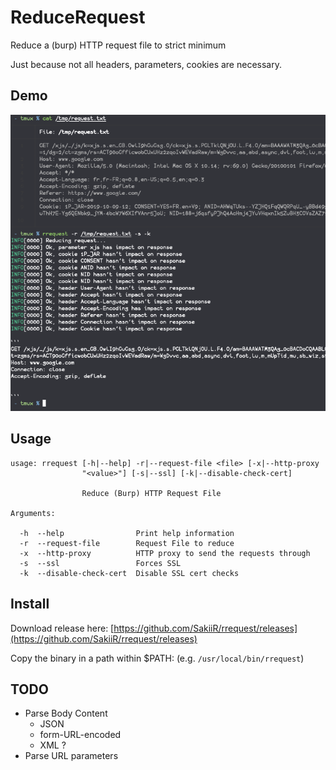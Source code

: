 # ReduceRequest

Reduce a (burp) HTTP request file to strict minimum

Just because not all headers, parameters, cookies are necessary.

## Demo

![screenshot](screenshot.png)

## Usage

```
usage: rrequest [-h|--help] -r|--request-file <file> [-x|--http-proxy
                "<value>"] [-s|--ssl] [-k|--disable-check-cert]

                Reduce (Burp) HTTP Request File

Arguments:

  -h  --help                Print help information
  -r  --request-file        Request File to reduce
  -x  --http-proxy          HTTP proxy to send the requests through
  -s  --ssl                 Forces SSL
  -k  --disable-check-cert  Disable SSL cert checks
```

## Install

Download release here: [https://github.com/SakiiR/rrequest/releases](https://github.com/SakiiR/rrequest/releases)

Copy the binary in a path within \$PATH: (e.g. `/usr/local/bin/rrequest`)

## TODO

* Parse Body Content
  - JSON
  - form-URL-encoded
  - XML ?
* Parse URL parameters 

